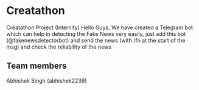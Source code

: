 # Creatathon
Creatathon Project (Internity)
Hello Guys, We have created a Telegram bot which can help in detecting the Fake News very easily, just add this bot (@fakenewsdetectorbot) and send the news (with /fn at the start of the msg) and check the reliability of the news

## Team members 
Abhishek Singh (abhishek2239)
